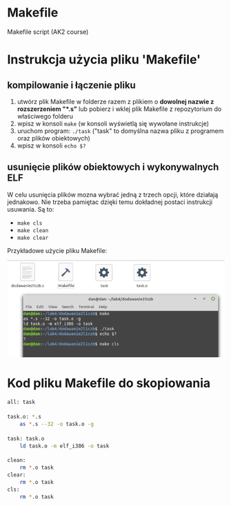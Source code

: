 # Makefile
 Makefile script (AK2 course)

# Instrukcja użycia pliku 'Makefile'

## kompilowanie i łączenie pliku
1. utwórz plik Makefile w folderze razem z plikiem o **dowolnej nazwie z rozszerzeniem "*.s"** 
   lub pobierz i wklej plik Makefile z repozytorium do właściwego folderu
2. wpisz w konsoli `make` (w konsoli wyświetlą się wywołane instrukcje)
3. uruchom program: `./task` ("task" to domyślna nazwa pliku z programem oraz plików obiektowych)
4. wpisz w konsoli `echo $?`

## usunięcie plików obiektowych i wykonywalnych ELF
W celu usunięcia plików mozna wybrać jedną z trzech opcji, które działają jednakowo.
Nie trzeba pamiętac dzięki temu dokładnej postaci instrukcji usuwania.
Są to:
* `make cls`
* `make clean`
* `make clear`

Przykładowe użycie pliku Makefile:


![Użycie Makefile](/images/makefile.PNG)


# Kod pliku Makefile do skopiowania 

```bash
all: task

task.o: *.s
	as *.s --32 -o task.o -g

task: task.o
	ld task.o -m elf_i386 -o task

clean:  
	rm *.o task
clear:
	rm *.o task
cls:
	rm *.o task
```